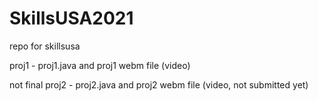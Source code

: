 # SkillsUSA2021

repo for skillsusa

proj1 - proj1.java and proj1 webm file (video)

not final proj2 - proj2.java and proj2 webm file (video, not submitted yet)
